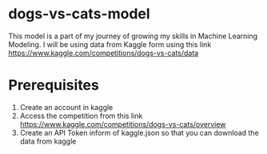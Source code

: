 # dogs-vs-cats-model
This model is a part of my journey of growing my skills in Machine Learning Modeling. I will be using data from Kaggle form using this link https://www.kaggle.com/competitions/dogs-vs-cats/data

# Prerequisites
1. Create an account in kaggle
2. Access the competition from this link https://www.kaggle.com/competitions/dogs-vs-cats/overview
3. Create an API Token inform of kaggle.json so that you can download the data from kaggle
